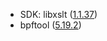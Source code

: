 - SDK: libxslt ([1.1.37](https://gitlab.gnome.org/GNOME/libxslt/-/tags/v1.1.37))
- bpftool ([5.19.2](https://lwn.net/Articles/904957/))
